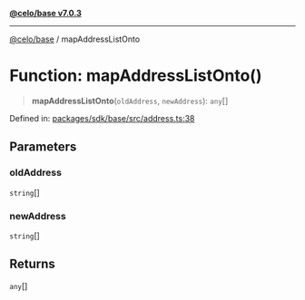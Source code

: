 [**@celo/base v7.0.3**](../README.md)

***

[@celo/base](../README.md) / mapAddressListOnto

# Function: mapAddressListOnto()

> **mapAddressListOnto**(`oldAddress`, `newAddress`): `any`[]

Defined in: [packages/sdk/base/src/address.ts:38](https://github.com/celo-org/developer-tooling/blob/master/packages/sdk/base/src/address.ts#L38)

## Parameters

### oldAddress

`string`[]

### newAddress

`string`[]

## Returns

`any`[]
